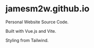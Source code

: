 # jamesm2w.github.io
Personal Website Source Code.

Built with Vue.js and Vite.

Styling from Tailwind.